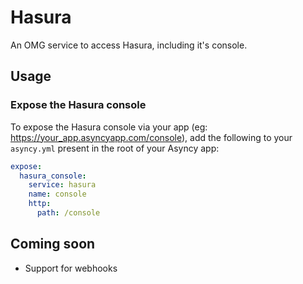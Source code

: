 # Hasura
An OMG service to access Hasura, including it's console.

## Usage
### Expose the Hasura console
To expose the Hasura console via your app (eg: https://your_app.asyncyapp.com/console),
add the following to your `asyncy.yml` present in the root of your Asyncy app:
```yaml
expose:
  hasura_console:
    service: hasura
    name: console
    http:
      path: /console
```


## Coming soon
- Support for webhooks
